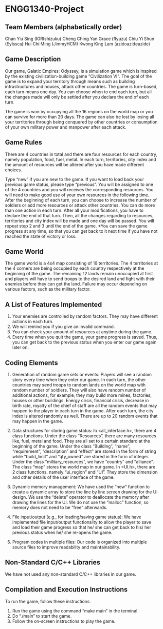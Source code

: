 
ENGG1340-Project
===

## Team Members (alphabetically order)

Chan Yiu Sing (IORIshizuku)
Cheng Ching Yan Grace (flyuzu)
Chiu Yi Shun (Eylssca)
Hui Chi Ming (JimmyHCM)
Kwong King Lam (azidoazideazide)


## Game Description

Our game, Galatic Empires: Odyssey, is a simulation game which is inspired by the existing civilization-building game "Civilization VI". The goal of the game is to expand your territory through means such as building infrastructures and houses, attack other countries. The game is turn-based, each turn means one day. You can choose when to end each turn, but all the changes made will only be settled after you declare the end of each turn.

The game is won by occupying all the 16 regions on the world map or you can survive for more than 20 days. The game can also be lost by losing all your territories through being conquered by other countries or consumption of your own military power and manpower after each attack.


Game Rules
---

There are 4 countries in total and there are four resources for each country, namely population, food, fuel, metal. In each turn, territories, city index and the amount of resources will be altered after you have made different choices.

Type “new” if you are new to the game. If you want to load back your previous game status, please type “previous”.
You will be assigned to one of the 4 countries and you will receives the corresponding resources. You will need to make good use of your own resources in the following time.
After the beginning of each turn, you can choose to increase the number of soldiers or add more resources or attack other countries. You can do more than one action in each turn.
After all your modifications, you have to declare the end of that turn. Then, all the changes regarding to resources, territories and city index will be made and one day will be passed.
You will repeat step 2 and 3 until the end of the game.
*You can save the game progress at any time, so that you can get back to it next time if you have not reached the state of victory or loss.


Game World
---

The game world is a 4x4 map consisting of 16 territories. The 4 territories at the 4 corners are being occupied by each country respectively at the beginning of the game. The remaining 12 lands remain unoccupied at first and players will have to send troops to the desired land and fight with their enemies before they can get the land. Failure may occur depending on various factors, such as the military factor.


## A List of Features Implemented

1. Your enemies are controlled by random factors. They may have different actions in each turn.
2. We will remind you if you give an invalid command.
3. You can check your amount of resources at anytime during the game.
4. Every time when you quit the game, your game progress is saved. Thus, you can get back to the previous status when you enter our game again later on.


## Coding Elements

1. Generation of random game sets or events: 
Players will see a random story every time when they enter our game. In each turn, the other countries may send troops to random lands on the world map with random number of soldiers. They will also have random number of additional actions, for example, they may build more mines, factories, houses or other buildings. Energy crisis, financial crisis, decrease in birth rate, royalty of the chief of staff are all the random events that may happen to the player in each turn in the game. After each turn, the city index is altered randomly as well. There are up to 20 random events that may happen in the game.

2. Data structures for storing game status:
In <all_interface.h>, there are 4 class functions. Under the class “Resources”, there are many resources like, fuel, metal and food. They are all set to a certain standard at the beginning of the game. Under the class “Building”, “name”, “requirement”, “description” and “effect” are stored in the form of string while “build_limit” and “qty_owned” are stored in the form of integer. Under the class “military_resources”, we have “country” and “alliance”. The class “map” stores the world map in our game. In <UI.h>, there are 2 class functions, namely “ui_region” and “UI”. They store the dimension and other details of the user interface of the game.

3. Dynamic memory management:
We have used the “new” function to create a dynamic array to store the line by line screen drawing for the UI design. We use the “delete” operator to deallocate the memory after drawing the lines for the UI. We do not use the “malloc” function, so memory does not need to be “free” afterwards.

4. File input/output (e.g., for loading/saving game status):
We have implemented file input/output functionality to allow the player to save and load their game progress so that he/ she can get back to his/ her previous status when he/ she re-opens the game.

5. Program codes in multiple files:
Our code is organized into multiple source files to improve readability and maintainability.


## Non-Standard C/C++ Libraries

We have not used any non-standard C/C++ libraries in our game.


## Compilation and Execution Instructions

To run the game, follow these instructions:

1. Run the game using the command “make main” in the terminal.
2. Do “./main” to start the game.
3. Follow the on-screen instructions to play the game.

